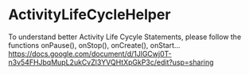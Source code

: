 # ActivityLifeCycleHelper
To understand better Activity Life Cycyle Statements, please follow the functions onPause(), onStop(), onCreate(), onStart... 
https://docs.google.com/document/d/1JlGCwj0T-n3v54FHJbqMupL2ukCvZl3YVQHtXpGkP3c/edit?usp=sharing
